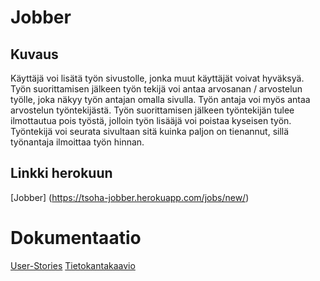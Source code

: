 # Jobber

## Kuvaus
Käyttäjä voi lisätä työn sivustolle, jonka muut käyttäjät voivat hyväksyä. Työn suorittamisen jälkeen työn tekijä voi antaa arvosanan / arvostelun työlle, joka näkyy työn antajan omalla sivulla. Työn antaja voi myös antaa arvostelun työntekijästä. Työn suorittamisen jälkeen työntekijän tulee ilmottautua pois työstä, jolloin työn lisääjä voi poistaa kyseisen työn. Työntekijä voi seurata sivultaan sitä kuinka paljon on tienannut, sillä työnantaja ilmoittaa työn hinnan.

## Linkki herokuun
[Jobber]
(https://tsoha-jobber.herokuapp.com/jobs/new/)

# Dokumentaatio
[User-Stories]()
[Tietokantakaavio](https://github.com/nicholsss/Jobber/blob/master/Documentation/tsoha_kaavio.PNG)
